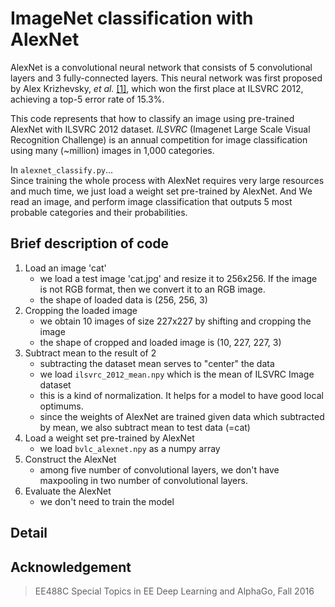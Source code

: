 # ImageNet classification with AlexNet

AlexNet is a convolutional neural network that consists of 5 convolutional layers and 3 fully-connected layers.
This neural network was first proposed by Alex Krizhevsky, *et al.* [[1]](https://papers.nips.cc/paper/4824-imagenet-classification-with-deep-convolutional-neural-networks.pdf), which won the first place at ILSVRC 2012, achieving a top-5 error rate of 15.3%. 

This code represents that how to classify an image using pre-trained AlexNet with ILSVRC 2012 dataset. *ILSVRC* (Imagenet Large Scale Visual Recognition Challenge) is an annual competition for image classification using many (~million) images in 1,000 categories. 

[](./image/cat.png)

In ```alexnet_classify.py```...<br>
Since training the whole process with AlexNet requires very large resources and much time, we just load a weight set pre-trained by AlexNet. And We read an image, and perform image classification that outputs 5 most probable categories and their probabilities. 

## Brief description of code
1. Load an image 'cat'
   * we load a test image 'cat.jpg' and resize it to 256x256. If the image is not RGB format, then we convert it to an RGB image.
   * the shape of loaded data is (256, 256, 3)
2. Cropping the loaded image
   * we obtain 10 images of size 227x227 by shifting and cropping the image
   * the shape of cropped and loaded image is (10, 227, 227, 3)
3. Subtract mean to the result of 2
   * subtracting the dataset mean serves to "center" the data
   * we load ```ilsvrc_2012_mean.npy``` which is the mean of ILSVRC Image dataset
   * this is a kind of normalization. It helps for a model to have good local optimums. 
   * since the weights of AlexNet are trained given data which subtracted by mean, we also subtract mean to test data (=cat)
4. Load a weight set pre-trained by AlexNet
   * we load ```bvlc_alexnet.npy``` as a numpy array 
5. Construct the AlexNet
   * among five number of convolutional layers, we don't have maxpooling in two number of convolutional layers.
6. Evaluate the AlexNet
   * we don't need to train the model
   
## Detail


   
## Acknowledgement
> EE488C Special Topics in EE Deep Learning and AlphaGo, Fall 2016


